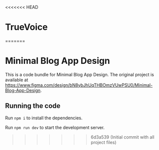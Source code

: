 <<<<<<< HEAD
# TrueVoice
=======

  # Minimal Blog App Design

  This is a code bundle for Minimal Blog App Design. The original project is available at https://www.figma.com/design/bN8ybJhUqTHBOmzVUwPSU0/Minimal-Blog-App-Design.

  ## Running the code

  Run `npm i` to install the dependencies.

  Run `npm run dev` to start the development server.
  
>>>>>>> 6d3a539 (Initial commit with all project files)
